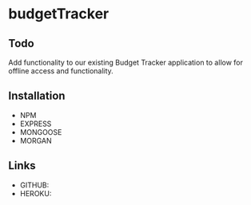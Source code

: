 # budgetTracker

## Todo

Add functionality to our existing Budget Tracker application to allow for offline access and functionality.

## Installation

- NPM
- EXPRESS
- MONGOOSE
- MORGAN

## Links

- GITHUB: 
- HEROKU: 
